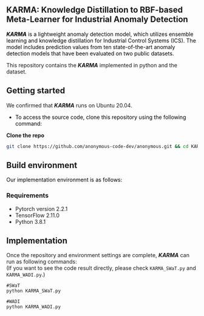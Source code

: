KARMA: Knowledge Distillation to RBF-based Meta-Learner for Industrial Anomaly Detection
-------------
<span style="color:black;"> ***KARMA*** is a lightweight anomaly detection model, which utilizes ensemble learning and knowledge distillation for Industrial Control Systems (ICS). The model includes prediction values from ten state-of-the-art anomaly detection models that have been evaluated on two public datasets. </span>

This repository contains the ***KARMA*** implemented in python and the dataset.

Getting started
-------------
We confirmed that ***KARMA*** runs on Ubuntu 20.04.

* <span style="color:black;"> To access the source code, clone this repository using the following command: </span>

**Clone the repo**

```bash
git clone https://github.com/anonymous-code-dev/anonymous.git && cd KARMA 
```

Build environment
-------------
<span style="color:black;"> Our implementation environment is as follows: </span>

### Requirements
* Pytorch version 2.2.1 
* TensorFlow 2.11.0
* Python 3.8.1

Implementation
-------------
Once the repository and environment settings are complete, ***KARMA*** can run as following commands:  
(If you want to see the code result directly, please check <code>KARMA_SWaT.py</code> and <code>KARMA_WADI.py</code>.)  

<pre><code>#SWaT 
python KARMA_SWaT.py
  
#WADI 
python KARMA_WADI.py</code></pre>


